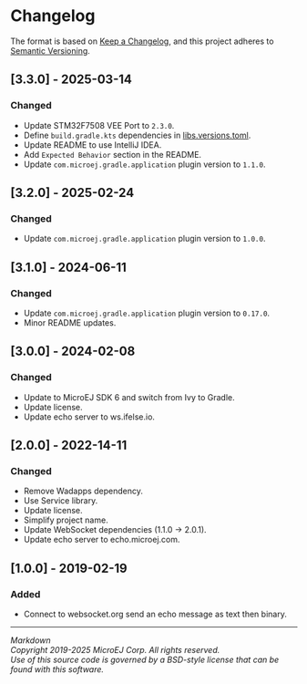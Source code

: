 # Changelog

The format is based on [Keep a Changelog](https://keepachangelog.com/en/1.0.0/),
and this project adheres to [Semantic Versioning](https://semver.org/spec/v2.0.0.html).

## [3.3.0] - 2025-03-14

### Changed

- Update STM32F7508 VEE Port to ``2.3.0``.
- Define ``build.gradle.kts`` dependencies in [libs.versions.toml](../gradle/libs.versions.toml).
- Update README to use IntelliJ IDEA.
- Add ``Expected Behavior`` section in the README.
- Update ``com.microej.gradle.application`` plugin version to `1.1.0`.

## [3.2.0] - 2025-02-24

### Changed

- Update ``com.microej.gradle.application`` plugin version to `1.0.0`.

## [3.1.0] - 2024-06-11

### Changed

- Update ``com.microej.gradle.application`` plugin version to `0.17.0`.
- Minor README updates.

## [3.0.0] - 2024-02-08

### Changed

- Update to MicroEJ SDK 6 and switch from Ivy to Gradle.
- Update license.
- Update echo server to ws.ifelse.io.

## [2.0.0] - 2022-14-11

### Changed

- Remove Wadapps dependency.
- Use Service library.
- Update license.
- Simplify project name.
- Update WebSocket dependencies (1.1.0 -> 2.0.1).
- Update echo server to echo.microej.com.

## [1.0.0] - 2019-02-19

### Added

- Connect to websocket.org send an echo message as text then binary.

---  
_Markdown_   
_Copyright 2019-2025 MicroEJ Corp. All rights reserved._   
_Use of this source code is governed by a BSD-style license that can be found with this software._   
